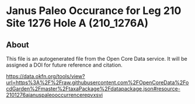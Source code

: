 # Janus Paleo Occurance for Leg 210 Site 1276 Hole A (210_1276A)

## About

This file is an autogenerated file from the Open Core Data service. 
It will be assigned a DOI for future reference and citation.

https://data.okfn.org/tools/view?url=https%3A%2F%2Fraw.githubusercontent.com%2FOpenCoreData%2FocdGarden%2Fmaster%2FtaxaPackage%2Fdatapackage.json#resource-2101276ajanuspaleooccurrencerepvxsvi


